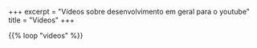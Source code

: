 +++
excerpt = "Vídeos sobre desenvolvimento em geral para o youtube"
title = "Vídeos"
+++

{{% loop "videos" %}}